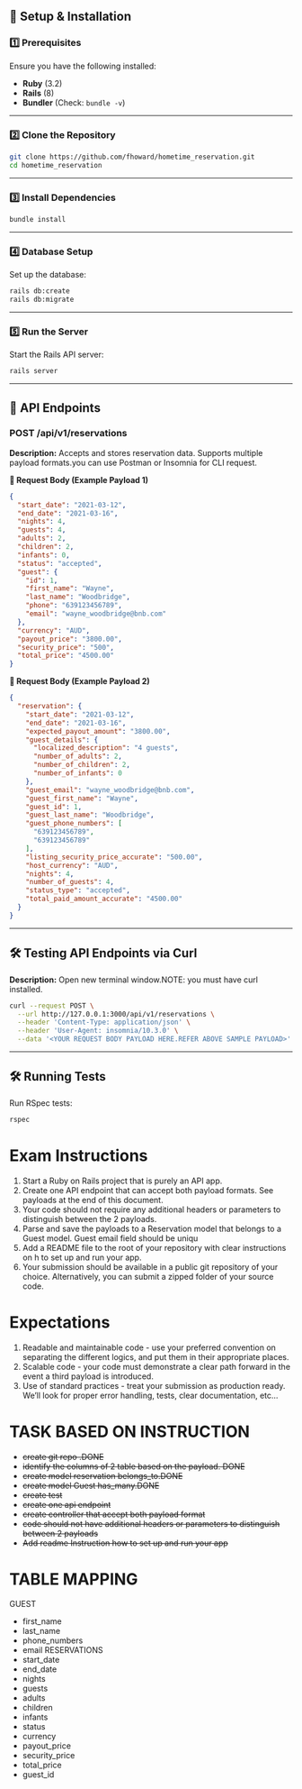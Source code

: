 ## 🚀 **Setup & Installation**  

### **1️⃣ Prerequisites**  
Ensure you have the following installed:  
- **Ruby** (3.2)  
- **Rails** (8)  
- **Bundler** (Check: `bundle -v`)  

---

### **2️⃣ Clone the Repository**  
```sh
git clone https://github.com/fhoward/hometime_reservation.git
cd hometime_reservation
```

---

### **3️⃣ Install Dependencies**  
```sh
bundle install
```

---

### **4️⃣ Database Setup**  
Set up the database:  
```sh
rails db:create
rails db:migrate
```

---

### **5️⃣ Run the Server**  
Start the Rails API server:  
```sh
rails server
```
---

## 📌 **API Endpoints**  

### **POST /api/v1/reservations**  
**Description:** Accepts and stores reservation data. Supports multiple payload formats.you can use Postman or Insomnia for CLI request.  

**📌 Request Body (Example Payload 1)**  
```json
{
  "start_date": "2021-03-12",
  "end_date": "2021-03-16",
  "nights": 4,
  "guests": 4,
  "adults": 2,
  "children": 2,
  "infants": 0,
  "status": "accepted",
  "guest": {
    "id": 1,
    "first_name": "Wayne",
    "last_name": "Woodbridge",
    "phone": "639123456789",
    "email": "wayne_woodbridge@bnb.com"
  },
  "currency": "AUD",
  "payout_price": "3800.00",
  "security_price": "500",
  "total_price": "4500.00"
}
```

**📌 Request Body (Example Payload 2)**  
```json
{
  "reservation": {
    "start_date": "2021-03-12",
    "end_date": "2021-03-16",
    "expected_payout_amount": "3800.00",
    "guest_details": {
      "localized_description": "4 guests",
      "number_of_adults": 2,
      "number_of_children": 2,
      "number_of_infants": 0
    },
    "guest_email": "wayne_woodbridge@bnb.com",
    "guest_first_name": "Wayne",
    "guest_id": 1,
    "guest_last_name": "Woodbridge",
    "guest_phone_numbers": [
      "639123456789",
      "639123456789"
    ],
    "listing_security_price_accurate": "500.00",
    "host_currency": "AUD",
    "nights": 4,
    "number_of_guests": 4,
    "status_type": "accepted",
    "total_paid_amount_accurate": "4500.00"
  }
}
```

---
## 🛠 **Testing API Endpoints via Curl**
**Description:** Open new terminal window.NOTE: you must have curl installed.

```sh
curl --request POST \
  --url http://127.0.0.1:3000/api/v1/reservations \
  --header 'Content-Type: application/json' \
  --header 'User-Agent: insomnia/10.3.0' \
  --data '<YOUR REQUEST BODY PAYLOAD HERE.REFER ABOVE SAMPLE PAYLOAD>'
``` 

---
## 🛠 **Running Tests**  
Run RSpec tests:  
```sh
rspec
```

# Exam Instructions

1. Start a Ruby on Rails project that is purely an API app.
2. Create one API endpoint that can accept both payload formats. See payloads
at the end of this document.
3. Your code should not require any additional headers or parameters to
distinguish between the 2 payloads.
4. Parse and save the payloads to a Reservation model that belongs to a Guest
model. Guest email field should be uniqu
5. Add a README file to the root of your repository with clear instructions on h
to set up and run your app.
6. Your submission should be available in a public git repository of your choice.
Alternatively, you can submit a zipped folder of your source code.

# Expectations
1. Readable and maintainable code - use your preferred convention on
separating the different logics, and put them in their appropriate places.
2. Scalable code - your code must demonstrate a clear path forward in the event
a third payload is introduced.
3. Use of standard practices - treat your submission as production ready. We’ll
look for proper error handling, tests, clear documentation, etc...


# TASK BASED ON INSTRUCTION
- ~~create git repo .DONE~~
- ~~identify the columns of 2 table based on the payload. DONE~~
- ~~create model reservation belongs_to.DONE~~
- ~~create model Guest has_many.DONE~~
- ~~create test~~ 
- ~~create one api endpoint~~
- ~~create controller that accept both payload format~~
- ~~code should not have additional headers or parameters to distinguish between 2 payloads~~
- ~~Add readme Instruction how to set up and run your app~~

# TABLE MAPPING
GUEST
 - first_name
 - last_name
 - phone_numbers
 - email
RESERVATIONS
 - start_date
 - end_date
 - nights
 - guests
 - adults
 - children
 - infants
 - status
 - currency
 - payout_price
 - security_price
 - total_price
 - guest_id
